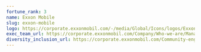 ```yaml
---
fortune_rank: 3
name: Exxon Mobile
slug: exxon-mobile
logo: https://corporate.exxonmobil.com/-/media/Global/Icons/logos/ExxonMobilLogoColor2x.png
exec_team_url: https://corporate.exxonmobil.com/Company/Who-we-are/Management-Committee
diversity_inclusion_url: https://corporate.exxonmobil.com/Community-engagement/Sustainability-Report/Social/Healthy-and-engaged-workforce
---
```

